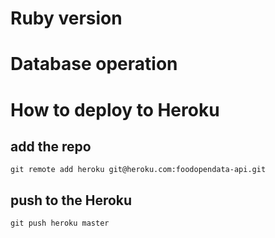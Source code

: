 Ruby version
====

Database operation
====


How to deploy to Heroku
====

## add the repo
`git remote add heroku git@heroku.com:foodopendata-api.git`

## push to the Heroku
`git push heroku master`


